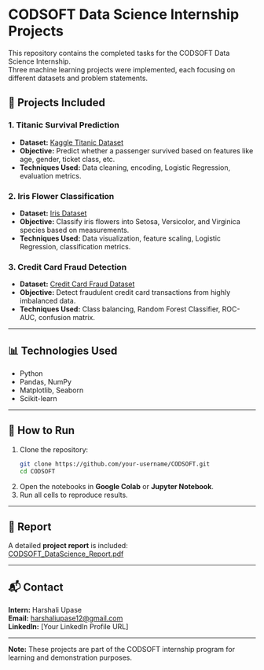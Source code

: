 # CODSOFT Data Science Internship Projects

This repository contains the completed tasks for the CODSOFT Data Science Internship.  
Three machine learning projects were implemented, each focusing on different datasets and problem statements.

## 📂 Projects Included

### 1. Titanic Survival Prediction
- **Dataset:** [Kaggle Titanic Dataset](https://www.kaggle.com/datasets/yasserh/titanic-dataset)
- **Objective:** Predict whether a passenger survived based on features like age, gender, ticket class, etc.
- **Techniques Used:** Data cleaning, encoding, Logistic Regression, evaluation metrics.

### 2. Iris Flower Classification
- **Dataset:** [Iris Dataset](https://www.kaggle.com/datasets/arshid/iris-flower-dataset)
- **Objective:** Classify iris flowers into Setosa, Versicolor, and Virginica species based on measurements.
- **Techniques Used:** Data visualization, feature scaling, Logistic Regression, classification metrics.

### 3. Credit Card Fraud Detection
- **Dataset:** [Credit Card Fraud Dataset](https://www.kaggle.com/datasets/mlg-ulb/creditcardfraud)
- **Objective:** Detect fraudulent credit card transactions from highly imbalanced data.
- **Techniques Used:** Class balancing, Random Forest Classifier, ROC-AUC, confusion matrix.

---

## 📊 Technologies Used
- Python
- Pandas, NumPy
- Matplotlib, Seaborn
- Scikit-learn

---

## 🚀 How to Run
1. Clone the repository:
   ```bash
   git clone https://github.com/your-username/CODSOFT.git
   cd CODSOFT
   ```
2. Open the notebooks in **Google Colab** or **Jupyter Notebook**.
3. Run all cells to reproduce results.

---

## 📄 Report
A detailed **project report** is included:  
[CODSOFT_DataScience_Report.pdf](CODSOFT_DataScience_Report.pdf)

---

## 📬 Contact
**Intern:** Harshali Upase  
**Email:** harshaliupase12@gmail.com  
**LinkedIn:** [Your LinkedIn Profile URL]

---
**Note:** These projects are part of the CODSOFT internship program for learning and demonstration purposes.
